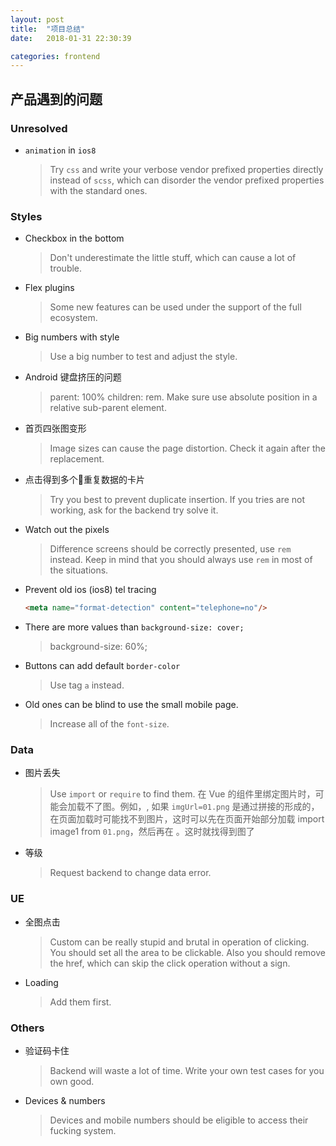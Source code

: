 ```yaml
---
layout: post
title:  "项目总结"
date:   2018-01-31 22:30:39

categories: frontend
---
```


## 产品遇到的问题

### Unresolved
+ `animation` in `ios8`
    > Try `css` and write your verbose vendor prefixed properties directly instead of `scss`, which can disorder the vendor prefixed properties with the standard ones.


### Styles

+ Checkbox in the bottom
    > Don't underestimate the little stuff, which can cause a lot of trouble.

+ Flex plugins
    > Some new features can be used under the support of the full ecosystem.

+ Big numbers with style
    > Use a big number to test and adjust the style.

+ Android 键盘挤压的问题
    > parent: 100% children: rem. Make sure use absolute position in a relative sub-parent element.

+ 首页四张图变形
    >  Image sizes can cause the page distortion. Check it again after the replacement.

+ 点击得到多个重复数据的卡片
    > Try you best to prevent duplicate insertion. If you tries are not working, ask for the backend try solve it.

+ Watch out the pixels
    > Difference screens should be correctly presented, use `rem` instead. Keep in mind that you should always use `rem` in most of the situations.

+ Prevent old ios (ios8) tel tracing
    ```html
    <meta name="format-detection" content="telephone=no"/>
    ```

+ There are more values than `background-size: cover;`
    > background-size: 60%;

+ Buttons can add default `border-color`
    > Use tag `a` instead.

+ Old ones can be blind to use the small mobile page.
    > Increase all of the `font-size`.


### Data

+ 图片丢失
    > Use `import` or `require` to find them.
    > 在 Vue 的组件里绑定图片时，可能会加载不了图。例如，<img :src="imgUrl">, 如果 `imgUrl=01.png` 是通过拼接的形成的，在页面加载时可能找不到图片，这时可以先在页面开始部分加载 import image1 from `01.png`，然后再在 <img :src="image1">。这时就找得到图了

+ 等级
    > Request backend to change data error.



### UE
+ 全图点击
    > Custom can be really stupid and brutal in operation of clicking. You should set all the area to be clickable. Also you should remove the href, which can skip the click operation without a sign.

+ Loading
    > Add them first.


### Others
+ 验证码卡住
    > Backend will waste a lot of time. Write your own test cases for you own good.

+ Devices & numbers
    > Devices and mobile numbers should be eligible to access their fucking system.